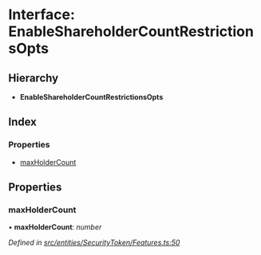 # Interface: EnableShareholderCountRestrictionsOpts

## Hierarchy

* **EnableShareholderCountRestrictionsOpts**

## Index

### Properties

* [maxHolderCount](entities.securitytoken.enableshareholdercountrestrictionsopts.md#maxholdercount)

## Properties

###  maxHolderCount

• **maxHolderCount**: *number*

*Defined in [src/entities/SecurityToken/Features.ts:50](https://github.com/PolymathNetwork/polymath-sdk/blob/1abe1ae/src/entities/SecurityToken/Features.ts#L50)*
